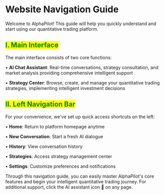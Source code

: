 # Website Navigation Guide

Welcome to AlphaPilot! This guide will help you quickly understand and start using our quantitative trading platform.



## <mark style="color:green;">I. Main Interface</mark>

The main interface consists of two core functions:

• **AI Chat Assistant**: Real-time conversations, strategy consultation, and market analysis providing comprehensive intelligent support

• **Strategy Center**: Browse, create, and manage your quantitative trading strategies, implementing intelligent investment decisions



## <mark style="color:green;">II. Left Navigation Bar</mark>

For your convenience, we've set up quick access shortcuts on the left:

• **Home**: Return to platform homepage anytime

• **New Conversation**: Start a fresh AI dialogue

• **History**: View conversation history

• **Strategies**: Access strategy management center

• **Settings**: Customize preferences and notifications

Through this navigation guide, you can easily master AlphaPilot's core features and begin your intelligent quantitative trading journey. For additional support, click the AI assistant icon 🤖 on any page.



